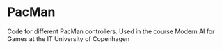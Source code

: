 # PacMan
Code for different PacMan controllers. Used in the course Modern AI for Games at the IT University of Copenhagen
